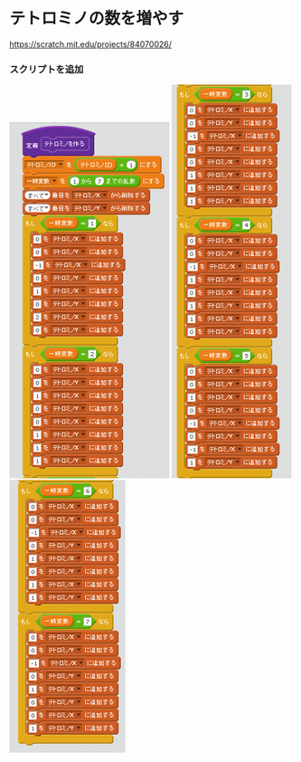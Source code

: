 # テトロミノの数を増やす

https://scratch.mit.edu/projects/84070026/

### スクリプトを追加

![](t001.png)
![](t002.png)
![](t003.png)
